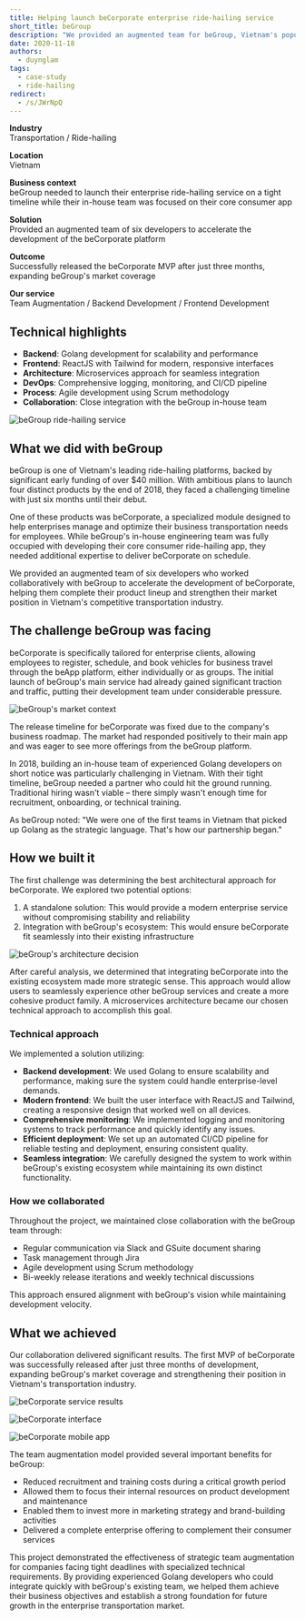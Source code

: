 ```yaml
---
title: Helping launch beCorporate enterprise ride-hailing service
short_title: beGroup
description: "We provided an augmented team for beGroup, Vietnam's popular ride-hailing platform, to help them launch their beCorporate enterprise service on a tight timeline while their in-house team focused on their core consumer app."
date: 2020-11-18
authors:
  - duynglam
tags:
  - case-study
  - ride-hailing
redirect:
  - /s/JWrNpQ
---
```


**Industry**\
Transportation / Ride-hailing

**Location**\
Vietnam

**Business context**\
beGroup needed to launch their enterprise ride-hailing service on a tight timeline while their in-house team was focused on their core consumer app

**Solution**\
Provided an augmented team of six developers to accelerate the development of the beCorporate platform

**Outcome**\
Successfully released the beCorporate MVP after just three months, expanding beGroup's market coverage

**Our service**\
Team Augmentation / Backend Development / Frontend Development

## Technical highlights

- **Backend**: Golang development for scalability and performance
- **Frontend**: ReactJS with Tailwind for modern, responsive interfaces
- **Architecture**: Microservices approach for seamless integration
- **DevOps**: Comprehensive logging, monitoring, and CI/CD pipeline
- **Process**: Agile development using Scrum methodology
- **Collaboration**: Close integration with the beGroup in-house team

![beGroup ride-hailing service](assets/begroup-main.webp)

## What we did with beGroup

beGroup is one of Vietnam's leading ride-hailing platforms, backed by significant early funding of over $40 million. With ambitious plans to launch four distinct products by the end of 2018, they faced a challenging timeline with just six months until their debut.

One of these products was beCorporate, a specialized module designed to help enterprises manage and optimize their business transportation needs for employees. While beGroup's in-house engineering team was fully occupied with developing their core consumer ride-hailing app, they needed additional expertise to deliver beCorporate on schedule.

We provided an augmented team of six developers who worked collaboratively with beGroup to accelerate the development of beCorporate, helping them complete their product lineup and strengthen their market position in Vietnam's competitive transportation industry.

## The challenge beGroup was facing

beCorporate is specifically tailored for enterprise clients, allowing employees to register, schedule, and book vehicles for business travel through the beApp platform, either individually or as groups. The initial launch of beGroup's main service had already gained significant traction and traffic, putting their development team under considerable pressure.

![beGroup's market context](assets/begroup-context.webp)

The release timeline for beCorporate was fixed due to the company's business roadmap. The market had responded positively to their main app and was eager to see more offerings from the beGroup platform.

In 2018, building an in-house team of experienced Golang developers on short notice was particularly challenging in Vietnam. With their tight timeline, beGroup needed a partner who could hit the ground running. Traditional hiring wasn't viable – there simply wasn't enough time for recruitment, onboarding, or technical training.

As beGroup noted: "We were one of the first teams in Vietnam that picked up Golang as the strategic language. That's how our partnership began."

## How we built it

The first challenge was determining the best architectural approach for beCorporate. We explored two potential options:

1. A standalone solution: This would provide a modern enterprise service without compromising stability and reliability
2. Integration with beGroup's ecosystem: This would ensure beCorporate fit seamlessly into their existing infrastructure

![beGroup's architecture decision](assets/begroup-architecture.webp)

After careful analysis, we determined that integrating beCorporate into the existing ecosystem made more strategic sense. This approach would allow users to seamlessly experience other beGroup services and create a more cohesive product family. A microservices architecture became our chosen technical approach to accomplish this goal.

### Technical approach

We implemented a solution utilizing:

- **Backend development**: We used Golang to ensure scalability and performance, making sure the system could handle enterprise-level demands.
- **Modern frontend**: We built the user interface with ReactJS and Tailwind, creating a responsive design that worked well on all devices.
- **Comprehensive monitoring**: We implemented logging and monitoring systems to track performance and quickly identify any issues.
- **Efficient deployment**: We set up an automated CI/CD pipeline for reliable testing and deployment, ensuring consistent quality.
- **Seamless integration**: We carefully designed the system to work within beGroup's existing ecosystem while maintaining its own distinct functionality.

### How we collaborated

Throughout the project, we maintained close collaboration with the beGroup team through:

- Regular communication via Slack and GSuite document sharing
- Task management through Jira
- Agile development using Scrum methodology
- Bi-weekly release iterations and weekly technical discussions

This approach ensured alignment with beGroup's vision while maintaining development velocity.

## What we achieved

Our collaboration delivered significant results. The first MVP of beCorporate was successfully released after just three months of development, expanding beGroup's market coverage and strengthening their position in Vietnam's transportation industry.

![beCorporate service results](assets/begroup-result1.webp)

![beCorporate interface](assets/begroup-result2.webp)

![beCorporate mobile app](assets/begroup-result3.webp)

The team augmentation model provided several important benefits for beGroup:

- Reduced recruitment and training costs during a critical growth period
- Allowed them to focus their internal resources on product development and maintenance
- Enabled them to invest more in marketing strategy and brand-building activities
- Delivered a complete enterprise offering to complement their consumer services

This project demonstrated the effectiveness of strategic team augmentation for companies facing tight deadlines with specialized technical requirements. By providing experienced Golang developers who could integrate quickly with beGroup's existing team, we helped them achieve their business objectives and establish a strong foundation for future growth in the enterprise transportation market.
